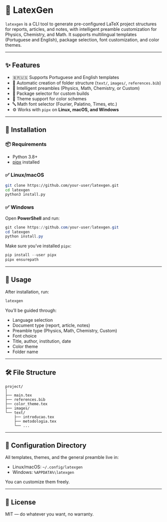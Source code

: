 # 📄 LatexGen

`latexgen` is a CLI tool to generate pre-configured LaTeX project structures for reports, articles, and notes, with intelligent preamble customization for Physics, Chemistry, and Math. It supports multilingual templates (Portuguese and English), package selection, font customization, and color themes.

---

## ✨ Features

- 🇧🇷🇺🇸 Supports Portuguese and English templates
- 📁 Automatic creation of folder structure (`text/`, `images/`, `references.bib`)
- 🧠 Intelligent preambles (Physics, Math, Chemistry, or Custom)
- 🧩 Package selector for custom builds
- 🎨 Theme support for color schemes
- 🔤 Math font selector (Fourier, Palatino, Times, etc.)
- ⚙️ Works with `pipx` on **Linux, macOS, and Windows**

---

## 🚀 Installation

### 📦 Requirements

- Python 3.8+
- [pipx](https://pypa.github.io/pipx/) installed

### ✅ Linux/macOS

```bash
git clone https://github.com/your-user/latexgen.git
cd latexgen
python3 install.py
```

### ✅ Windows

Open **PowerShell** and run:

```powershell
git clone https://github.com/your-user/latexgen.git
cd latexgen
python install.py
```

Make sure you’ve installed `pipx`:

```powershell
pip install --user pipx
pipx ensurepath
```

---

## 🧪 Usage

After installation, run:

```bash
latexgen
```

You’ll be guided through:

- Language selection
- Document type (report, article, notes)
- Preamble type (Physics, Math, Chemistry, Custom)
- Font choice
- Title, author, institution, date
- Color theme
- Folder name

---

## 🛠 File Structure

```
project/
│
├── main.tex
├── references.bib
├── color_theme.tex
├── images/
└── text/
    ├── introducao.tex
    ├── metodologia.tex
    └── ...
```

---

## 📁 Configuration Directory

All templates, themes, and the general preamble live in:

- Linux/macOS: `~/.config/latexgen`
- Windows: `%APPDATA%\latexgen`

You can customize them freely.

---

## 💖 License

MIT — do whatever you want, no warranty.
